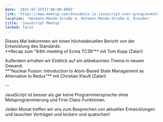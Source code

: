 ```yaml
---
date: '2021-07-15T17:00:00.000Z'
link: 'https://www.meetup.com/dresdenjs-io-javascript-user-group/events/wwdfrqycckblb/'
location: 'Hermann-Mende-Straße 4, Hermann-Mende-Straße 4, Dresden'
title: 'JavaScript Meetup'
locked: false
---
```

Dieses Mal bekommen wir einen höchstaktuellen Bericht von der Entwicklung des Standards:  
\*\*Recap zum "84th meeting of Ecma TC39"\*\* mit Tom Kopp (Zalari)

Außerdem erhalten wir Einblick auf ein altbekanntes Thema in neuem Gewand:  
\*\*"Nuclear Fusion: Introduction to Atom-Based State Management as Alternative to Redux"\*\* mit Christian Klauß (Zalari)

\--

JavaScript ist besser als gar keine Programmiersprache ohne Metaprogrammierung und First-Class-Funktionen.

Jeden Monat treffen wir uns zum Besprechen von aktuellen Entwicklungen und lauschen Vorträgen und kickern und quatschen!
